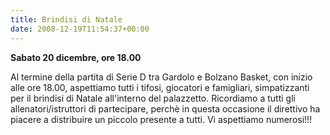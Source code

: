 ```yaml
---
title: Brindisi di Natale
date: 2008-12-19T11:54:37+00:00
---
```

**Sabato 20 dicembre, ore 18.00**

Al termine della partita di Serie D tra Gardolo e Bolzano Basket, con inizio alle ore 18.00, aspettiamo tutti i tifosi, giocatori e famigliari, simpatizzanti per il brindisi di Natale all'interno del palazzetto. Ricordiamo a tutti gli allenatori/istruttori di partecipare, perchè in questa occasione il direttivo ha piacere a distribuire un piccolo presente a tutti. Vi aspettiamo numerosi!!!